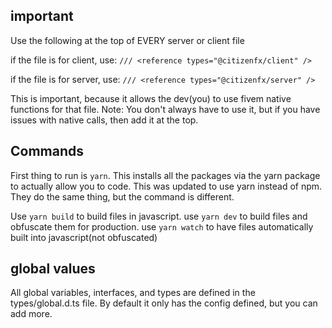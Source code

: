 ## important

Use the following at the top of EVERY server or client file

if the file is for client, use:
`/// <reference types="@citizenfx/client" />`

if the file is for server, use:
`/// <reference types="@citizenfx/server" />`

This is important, because it allows the dev(you) to use fivem native functions for that file.
Note: You don't always have to use it, but if you have issues with native calls, then add it at the top.

## Commands

First thing to run is `yarn`. This installs all the packages via the yarn package to actually allow you to code.
This was updated to use yarn instead of npm. They do the same thing, but the command is different.

Use `yarn build` to build files in javascript.
use `yarn dev` to build files and obfuscate them for production.
use `yarn watch` to have files automatically built into javascript(not obfuscated)

## global values

All global variables, interfaces, and types are defined in the types/global.d.ts file. By default it only has the config defined, but you can add more.
